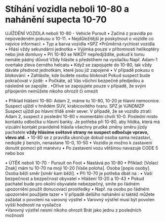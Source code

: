 ﻿
# Stíhání vozidla neboli 10-80 a nahánění supecta 10-70

  UJÍŽDĚNÍ VOZIDLA neboli 10-80 - Vehicle Pursuit
• Začíná z pravidla po nepovedeném pokusu o 10-11.
• Nejdůležitější je poskytnout o vozidle co nejvíce informací:
• Typ a barva vozidla
•SPZ
•Průměrná rychlost vozidla  
• Hlásí vždy sekundární jednotka
 • Výjimka pouze v přítomnosti helikoptéry nebo jiné domluvy
 • Při 10-80 se NIKDY nepředjíždíte, pokud k tomu nemáte pádný důvod  Vždy hlásíte s předstihem na vysílačku
 Např. Adam-1 overtake zleva černého helcatu
 • Když se zapojujete do 10-80, tak vždy dáváte přednost jednotkám, které jsou již zapojené
 • V případě pokusu o blokování:
 • Zahlásíte, kde budete osobu blokovat Pokud suspect bude pokračovat v jízdě:
 • Počkáte, až Vás všichni bezpečně předjedou a následně se zapojíte    . •Dříve se zapojujete pouze v případě, že svým připojením nemůžete nikoho ohrozit či omezit

   • Příklad hlášení 10-80: Adam 2, máme tu 10-80, 10-20 je hlavní nemocnice. Suspect ujíždí v hnědém SUV, krabicovitého tvaru. SPZ je VJNDMZP Suspect ujíždí po hlavní třídě směr sever. V případě, že se vozidlo ztratí: Adam 2, suspect z poslední 10-80 v momentální chvíli 10-0. Poslední místo kontaktu odbočka u hlavní banky. Je potřeba při 10-80, aby hlídka, která má vizuální kontakt pravidelně hlásila všechny prudké změny směru jízdy pachatele __vždy hlásíme světové strany ne suspect odbočuje vpravo, vlevo atd.__
    • 10-80 se z pravidla ukončuje dokud osoba sama nezastaví, nedojde ji benzín, nenastane 10-0, 10-50
    • Vozidlo je možno k zastavení donutit pomocí pit manévru
    • Po zastavení vozu většinou navazuje CODE 5 nebo box

   •  ÚTĚK neboli 10-70 - Pursuit on Foot
    • Nastává po 10-80
    • Příklad: [Volací Znak] mám tu 10-70 na mojí 10-20 [Vaše poloha]. Osoba [popis osoby]. Osoba běží směr [směr kam běží].
    • Při 10-70 je potřeba dbát na :
• Vaší bezpečnost a bezpečnost obyvatel
     • Hlášení 10-20 a 10-43
     • Pokud pachatel bude pro okolní obyvatele nebezpečný, smíte po řádném upozornění použít donucovací prostředky
       • Např. na osobu po řádném upozornění použijete tazer
     • V případě delšího nahánění si taktéž můžete zažádat o povolení na varovný výstřel
       • Varovný výstřel musí být povolen vyšší hodností na vysílačce  
       •Varovný výstřel nesmí nikoho ohrozit
         Brát jako jednu z posledních možností
